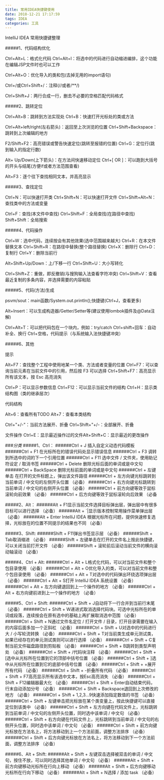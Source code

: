 ```yaml
---
title: 常用IDEA快捷键使用
date: 2018-12-21 17:17:59
tags: IDEA
categories: 工具
---
```




IntelliJ IDEA 常用快捷键整理


#####1、代码结构优化

Ctrl+Alt+L：格式化代码
Ctrl+Alt+I：将选中的代码进行自动缩进编排，这个功能在编辑JSP文件时也可以工作

Ctrl+Alt+O：优化导入的类和包(去掉无用的import语句)

Ctrl+/或Ctrl+Shift+/：注释(//或者/**/)

Ctrl+Shift+J：两行合成一行，删去不必要的空格匹配代码格式

#####2、跳转定位

Ctrl+Alt+B：跳转到方法实现处
Ctrl+B：快速打开光标处的类或方法

Ctrl+Alt+left/right(左右箭头)：返回至上次浏览的位置
Ctrl+Shift+Backspace：跳转到上次编辑的地方

F2/Shift+F2：高亮错误或警告快速定位(跳转至报错的位置)
Ctrl+G：定位行(跳到输入的指定行数)

Alt+ Up/Down(上下箭头)：在方法间快速移动定位
Ctrl+[ OR ]：可以跑到大括号的开头与结尾(方便if或者方法范围查看)

Alt+F3：逐个往下查找相同文本，并高亮显示
 
#####3、查找定位

Ctrl+N：可以快速打开类
Ctrl+Shift+N：可以快速打开文件
Ctrl+Shift+Alt+N：查找类中的方法或变量

Ctrl+F：查找(本文件中查找)
Ctrl+Shift+F：全局查找(在路径中查找)
Shift+Shift：全局搜索

#####4、代码操作

Ctrl+W：选中代码，连续按会有其他效果(选中范围越来越大)
Ctrl+R：在本文件替换文本
Ctrl+Shift+R：在路径中替换(整个路径替换)
Ctrl+X：删除行
Ctrl+D：复制行
Ctrl+Y：删除当前行

Alt+Shift+Up/Down：上/下移一行
Ctrl+Shift+U：大小写转化

Ctrl+Shift+Z：重做，即反撤销(与搜狗输入法查看字符冲突)
Ctrl+Shift+V：查看最近复制的多条内容，并选择需要的内容粘贴
	
#####5、代码(方法)生成

psvm/sout：main函数/System.out.println();快捷键(Ctrl+J，查看更多)

Alt+Insert：可以生成构造器/Getter/Setter等(建议使用lombok插件及@Data注解)

Ctrl+Alt+T：可以把代码包在一个块内，例如：try/catch
Ctrl+shift+回车：自动补全、换行
Ctrl+空格，代码提示（与系统输入法快捷键冲突）

#####6、其他
	 
提示

Alt+F7：查找整个工程中使用地某一个类、方法或者变量的位置
Ctrl+F7：可以查询当前元素在当前文件中的引用，然后按 F3 可以选择
Ctrl+Shift+F7：高亮显示所有该文本，按 Esc 高亮消失

Ctrl+P：可以显示参数信息
Ctrl+F12：可以显示当前文件的结构
Ctrl+H：显示类结构图（类的继承层次）
	 
代码结构

Alt+6：查看所有TODO
Alt+7：查看本类结构

Ctrl+"+/-"：当前方法展开、折叠
Ctrl+Shift+"+/-：全部展开、折叠
	 
文件操作
Ctrl+E：显示最近操作过的文件Alt+Shift+C：显示最近的更改操作





###*分类*
#####1、Ctrl：
######Ctrl + J    插入自定义动态代码模板
######Ctrl + F1  在光标所在的错误代码处显示错误信息
######Ctrl + F3  调转到所选中的词的下一个引用位置
######Ctrl + F11  选中文件 / 文件夹，使用助记符设定 / 取消书签 
######Ctrl + Delete  删除光标后面的单词或是中文句
######Ctrl + BackSpace 删除光标前面的单词或是中文句
######Ctrl + 左键单击  在打开的文件标题上，弹出该文件路径
######Ctrl + 左方向键光标跳转到当前单词 / 中文句的左侧开头位置 （必备）
######Ctrl + 右方向键光标跳转到当前单词 / 中文句的右侧开头位置 （必备）
######Ctrl + 前方向键等效于鼠标滚轮向前效果 （必备）
######Ctrl + 后方向键等效于鼠标滚轮向后效果 （必备



#####2、Alt：
######Alt + F1显示当前文件选择目标弹出层，弹出层中有很多目标可以进行选择 （必备）
######Alt + `|显示版本控制常用操作菜单弹出层 （必备）
######Alt + Enter  IntelliJ IDEA 根据光标所在问题，提供快速修复选择，光标放在的位置不同提示的结果也不同 （必备）



#####3、Shift:
######Shift + F11弹出书签显示层 （必备）
######Shift + Tab取消缩进 （必备）
######Shift + 左键单击在打开的文件名上按此快捷键，可以关闭当前打开文件 （必备）
######Shift + 滚轮前后滚动当前文件的横向滚动轴滚动 （必备）


#####4、Ctrl + Alt:
######Ctrl + Alt + L格式化代码，可以对当前文件和整个包目录使用 （必备）
######Ctrl + Alt + O优化导入的类，可以对当前文件和整个包目录使用 （必备）
######Ctrl + Alt + T对选中的代码弹出环绕选项弹出层 （必备）
######Ctrl + Alt + S打开 IntelliJ IDEA 系统设置 （必备）
######Ctrl + Alt + 左方向键退回到上一个操作的地方 （必备）
######Ctrl + Alt + 右方向键前进到上一个操作的地方 （必备）



#####5、Ctrl + Shift:
######Ctrl + Shift + J自动将下一行合并到当前行末尾 （必备）
######Ctrl + Shift + W递进式取消选择代码块。可选中光标所在的单词或段落，连续按会在原有选中的基础上再扩展取消选中范围 （必备）
######Ctrl + Shift + N通过文件名定位 / 打开文件 / 目录，打开目录需要在输入的内容后面多加一个正斜杠 （必备）
######Ctrl + Shift + U对选中的代码进行大 / 小写轮流转换 （必备）
######Ctrl + Shift + T对当前类生成单元测试类，如果已经存在的单元测试类则可以进行选择 （必备）
######Ctrl + Shift + C复制当前文件磁盘路径到剪贴板 （必备）
######Ctrl + Shift + B跳转到类型声明处 （必备）
######Ctrl + Shift + /代码块注释 （必备）
######Ctrl + Shift + [选中从光标所在位置到它的顶部中括号位置 （必备）
######Ctrl + Shift + ]选中从光标所在位置到它的底部中括号位置 （必备）
######Ctrl + Shift + +展开所有代码 （必备）
######Ctrl + Shift + -折叠所有代码 （必备）
######Ctrl + Shift + F7高亮显示所有该选中文本，按Esc高亮消失 （必备）
######Ctrl + Shift + F12编辑器最大化 （必备）
######Ctrl + Shift + Enter自动结束代码，行末自动添加分号 （必备）
######Ctrl + Shift + Backspace退回到上次修改的地方 （必备）
######Ctrl + Shift + 1,2,3...9快速添加指定数值的书签 （必备）
######Ctrl + Shift + 左键单击把光标放在某个类变量上，按此快捷键可以直接定位到该类中 （必备）
######Ctrl + Shift + 左方向键在代码文件上，光标跳转到当前单词 / 中文句的左侧开头位置，同时选中该单词 / 中文句 （必备）
######Ctrl + Shift + 右方向键在代码文件上，光标跳转到当前单词 / 中文句的右侧开头位置，同时选中该单词 / 中文句 （必备）
######Ctrl + Shift + 前方向键光标放在方法名上，将方法移动到上一个方法前面，调整方法排序 （必备）
######Ctrl + Shift + 后方向键光标放在方法名上，将方法移动到下一个方法前面，调整方法排序 （必备）


#####6、Alt + Shift:
######Alt + Shift + 左键双击选择被双击的单词 / 中文句，按住不放，可以同时选择其他单词 / 中文句 （必备）
######Alt + Shift + 前方向键移动光标所在行向上移动 （必备）
######Alt + Shift + 后方向键移动光标所在行向下移动 （必备）
######Alt + Shift + N选择 / 添加 task （必备）


